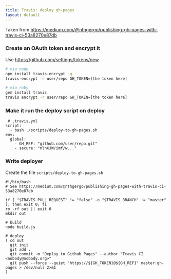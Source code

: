 ```yaml
---
title: Travis: deploy gh-pages
layout: default
---
```


Taken from https://medium.com/@nthgergo/publishing-gh-pages-with-travis-ci-53a8270e87db

### Create an OAuth token and encrypt it

Use https://github.com/settings/tokens/new

```sh
# via node
npm install travis-encrypt -g
travis-encrypt -r user/repo GH_TOKEN=[the token here]

# via ruby
gem install travis
travis encrypt -r user/repo GH_TOKEN=[the token here]
```

### Make it run the deploy script on deploy

```
 # .travis.yml
script:
  - bash ./scripts/deploy-to-gh-pages.sh
env:
  global:
    - GH_REF: "github.com/user/repo.git"
    - secure: "nlnXJW/imf/w..."
```

### Write deployer

Create the file `scripts/deploy-to-gh-pages.sh`

```
#!/bin/bash
# See https://medium.com/@nthgergo/publishing-gh-pages-with-travis-ci-53a8270e87db

if [ "$TRAVIS_PULL_REQUEST" != "false" -o "$TRAVIS_BRANCH" != "master" ]; then exit 0; fi
rm -rf out || exit 0
mkdir out

# build
node build.js

# deploy
( cd out
  git init
  git add .
  git commit -m "Deploy to Github Pages" --author "Travis CI <nobody@nobody.org>"
  git push --force --quiet "https://${GH_TOKEN}@${GH_REF}" master:gh-pages > /dev/null 2>&1
)
```
